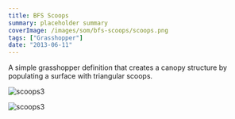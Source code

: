 ```yaml
---
title: BFS Scoops
summary: placeholder summary
coverImage: /images/som/bfs-scoops/scoops.png
tags: ["Grasshopper"]
date: "2013-06-11"
---
```


A simple grasshopper definition that creates a canopy structure by populating a surface with triangular scoops.

![scoops3](/images/som/bfs-scoops/scoops3.png)

![scoops3](/images/som/bfs-scoops/scopes-and-frame.png)
